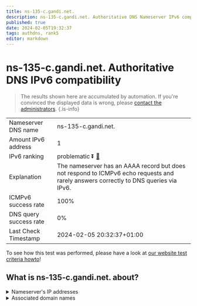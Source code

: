 ```yaml
---
title: ns-135-c.gandi.net.
description: ns-135-c.gandi.net. Authoritative DNS Nameserver IPv6 compatibility
published: true
date: 2024-02-05T19:32:37
tags: authdns, rank5
editor: markdown
---
```


# ns-135-c.gandi.net. Authoritative DNS IPv6 compatibility

> The results shown here are accumulated by automation. If you're convinced the displayed data is wrong, please [contact the administrators](/howto/chat). 
{.is-info}




|   |   |
| - | - |
| Nameserver DNS name | ns-135-c.gandi.net.
| Amount IPv6 address | 1
| IPv6 ranking | problematic :arrow_double_down: [🔗](/howto/ranking) |
| Explanation | The nameserver has an AAAA record but does not respond to ICMPv6 echo requests and rarely answers correctly to DNS queries via IPv6. |
| ICMPv6 success rate | 100%|
| DNS query success rate | 0% |
| Last Check Timestamp | 2024-02-05 20:32:37+01:00 |

To see how this test was performed, please have a look at [our website test criteria howto](/howto/testcriteria/authdns)!


## What is ns-135-c.gandi.net. about?




<details>
<summary>Nameserver's IP addresses</summary>

2604:3400:aaac::88

</details>



<details>
<summary>Associated domain names</summary>

www.peugeot.com

</details>
